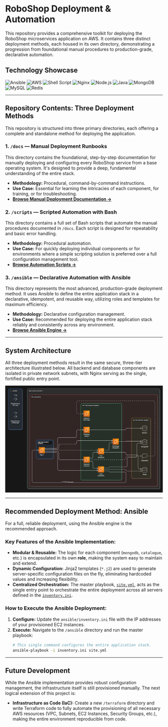 # RoboShop Deployment & Automation

This repository provides a comprehensive toolkit for deploying the RoboShop microservices application on AWS. It contains three distinct deployment methods, each housed in its own directory, demonstrating a progression from foundational manual procedures to production-grade, declarative automation.

## Technology Showcase
![Ansible](https://img.shields.io/badge/Ansible-1A1924?style=for-the-badge&logo=ansible&logoColor=white)
![AWS](https://img.shields.io/badge/AWS-232F3E?style=for-the-badge&logo=amazon-aws&logoColor=white)
![Shell Script](https://img.shields.io/badge/Bash-4EAA25?style=for-the-badge&logo=gnubash&logoColor=white)
![Nginx](https://img.shields.io/badge/Nginx-009639?style=for-the-badge&logo=nginx&logoColor=white)
![Node.js](https://img.shields.io/badge/Node.js-339933?style=for-the-badge&logo=nodedotjs&logoColor=white)
![Java](https://img.shields.io/badge/Java-ED8B00?style=for-the-badge&logo=openjdk&logoColor=white)
![MongoDB](https://img.shields.io/badge/MongoDB-47A248?style=for-the-badge&logo=mongodb&logoColor=white)
![MySQL](https://img.shields.io/badge/MySQL-4479A1?style=for-the-badge&logo=mysql&logoColor=white)
![Redis](https://img.shields.io/badge/Redis-DD0031?style=for-the-badge&logo=redis&logoColor=white)

---

## Repository Contents: Three Deployment Methods

This repository is structured into three primary directories, each offering a complete and standalone method for deploying the application.

### 1. `/docs` — Manual Deployment Runbooks
This directory contains the foundational, step-by-step documentation for manually deploying and configuring every RoboShop service from a base operating system. It's designed to provide a deep, fundamental understanding of the entire stack.
*   **Methodology:** Procedural, command-by-command instructions.
*   **Use Case:** Essential for learning the intricacies of each component, for training, or for troubleshooting.
*   **[Browse Manual Deployment Documentation →](./docs/)**

### 2. `/scripts` — Scripted Automation with Bash
This directory contains a full set of Bash scripts that automate the manual procedures documented in `/docs`. Each script is designed for repeatability and basic error handling.
*   **Methodology:** Procedural automation.
*   **Use Case:** For quickly deploying individual components or for environments where a simple scripting solution is preferred over a full configuration management tool.
*   **[Browse Automation Scripts →](./scripts/)**

### 3. `/ansible` — Declarative Automation with Ansible
This directory represents the most advanced, production-grade deployment method. It uses Ansible to define the entire application stack in a declarative, idempotent, and reusable way, utilizing roles and templates for maximum efficiency.
*   **Methodology:** Declarative configuration management.
*   **Use Case:** Recommended for deploying the entire application stack reliably and consistently across any environment.
*   **[Browse Ansible Engine →](./ansible/)**

---

## System Architecture

All three deployment methods result in the same secure, three-tier architecture illustrated below. All backend and database components are isolated in private network subnets, with Nginx serving as the single, fortified public entry point.

![RoboShop Architecture Diagram](./assets/roboshop-architecture.png)

---

## Recommended Deployment Method: Ansible

For a full, reliable deployment, using the Ansible engine is the recommended approach.

### Key Features of the Ansible Implementation:
*   **Modular & Reusable:** The logic for each component (`mongodb`, `catalogue`, etc.) is encapsulated in its own **role**, making the system easy to maintain and extend.
*   **Dynamic Configuration:** Jinja2 templates (`*.j2`) are used to generate server-specific configuration files on the fly, eliminating hardcoded values and increasing flexibility.
*   **Centralized Orchestration:** The master playbook, [`site.yml`](./ansible/site.yml), acts as the single entry point to orchestrate the entire deployment across all servers defined in the [`inventory.ini`](./ansible/inventory.ini).

### How to Execute the Ansible Deployment:

1.  **Configure:** Update the `ansible/inventory.ini` file with the IP addresses of your provisioned EC2 instances.
2.  **Execute:** Navigate to the `/ansible` directory and run the master playbook:
    ```bash
    # This single command configures the entire application stack.
    ansible-playbook -i inventory.ini site.yml
    ```
---

## Future Development

While the Ansible implementation provides robust configuration management, the infrastructure itself is still provisioned manually. The next logical extension of this project is:

*   **Infrastructure as Code (IaC):** Create a new `/terraform` directory and write Terraform code to fully automate the provisioning of all necessary AWS resources (VPC, Subnets, EC2 Instances, Security Groups, etc.), making the entire environment reproducible from code.